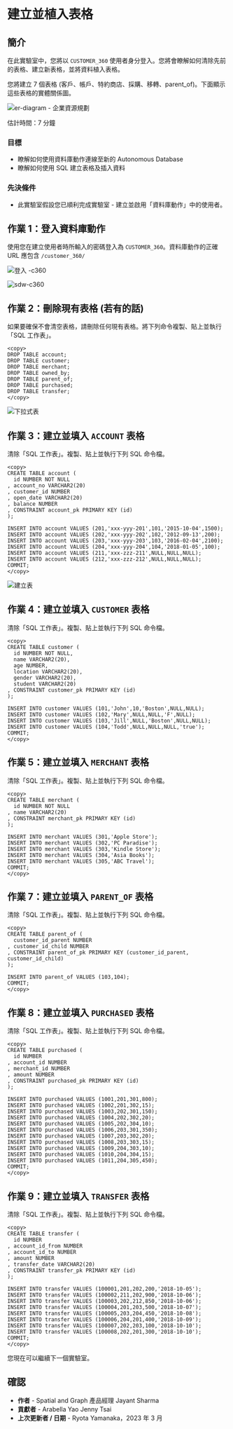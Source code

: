 # 建立並植入表格

## 簡介

在此實驗室中，您將以 `CUSTOMER_360` 使用者身分登入。您將會瞭解如何清除先前的表格、建立新表格，並將資料植入表格。

您將建立 7 個表格 (客戶、帳戶、特約商店、採購、移轉、parent\_of)。下面顯示這些表格的實體關係圖。

![er-diagram - 企業資源規劃](images/er-diagram.jpg)

估計時間：7 分鐘

### 目標

*   瞭解如何使用資料庫動作連線至新的 Autonomous Database
*   瞭解如何使用 SQL 建立表格及插入資料

### 先決條件

*   此實驗室假設您已順利完成實驗室 - 建立並啟用「資料庫動作」中的使用者。

## 作業 1：登入資料庫動作

使用您在建立使用者時所輸入的密碼登入為 `CUSTOMER_360`。資料庫動作的正確 URL 應包含 `/customer_360/`

![登入 -c360](images/login-c360.jpg)

![sdw-c360](images/sdw-c360.jpg)

## 作業 2：刪除現有表格 (若有的話)

如果要確保不會清空表格，請刪除任何現有表格。將下列命令複製、貼上並執行「SQL 工作表」。

    <copy>
    DROP TABLE account;
    DROP TABLE customer;
    DROP TABLE merchant;
    DROP TABLE owned_by;
    DROP TABLE parent_of;
    DROP TABLE purchased;
    DROP TABLE transfer;
    </copy>
    

![下拉式表](images/drop-table.jpg)

## 作業 3：建立並填入 `ACCOUNT` 表格

清除「SQL 工作表」。複製、貼上並執行下列 SQL 命令檔。

    <copy>
    CREATE TABLE account (
      id NUMBER NOT NULL
    , account_no VARCHAR2(20)
    , customer_id NUMBER
    , open_date VARCHAR2(20)
    , balance NUMBER
    , CONSTRAINT account_pk PRIMARY KEY (id)
    );
    
    INSERT INTO account VALUES (201,'xxx-yyy-201',101,'2015-10-04',1500);
    INSERT INTO account VALUES (202,'xxx-yyy-202',102,'2012-09-13',200);
    INSERT INTO account VALUES (203,'xxx-yyy-203',103,'2016-02-04',2100);
    INSERT INTO account VALUES (204,'xxx-yyy-204',104,'2018-01-05',100);
    INSERT INTO account VALUES (211,'xxx-zzz-211',NULL,NULL,NULL);
    INSERT INTO account VALUES (212,'xxx-zzz-212',NULL,NULL,NULL);
    COMMIT;
    </copy>
    

![建立表](images/create-table.jpg)

## 作業 4：建立並填入 `CUSTOMER` 表格

清除「SQL 工作表」。複製、貼上並執行下列 SQL 命令檔。

    <copy>
    CREATE TABLE customer (
      id NUMBER NOT NULL,
      name VARCHAR2(20),
      age NUMBER,
      location VARCHAR2(20),
      gender VARCHAR2(20),
      student VARCHAR2(20)
    , CONSTRAINT customer_pk PRIMARY KEY (id)
    );
    
    INSERT INTO customer VALUES (101,'John',10,'Boston',NULL,NULL);
    INSERT INTO customer VALUES (102,'Mary',NULL,NULL,'F',NULL);
    INSERT INTO customer VALUES (103,'Jill',NULL,'Boston',NULL,NULL);
    INSERT INTO customer VALUES (104,'Todd',NULL,NULL,NULL,'true');
    COMMIT;
    </copy>
    

## 作業 5：建立並填入 `MERCHANT` 表格

清除「SQL 工作表」。複製、貼上並執行下列 SQL 命令檔。

    <copy>
    CREATE TABLE merchant (
      id NUMBER NOT NULL
    , name VARCHAR2(20)
    , CONSTRAINT merchant_pk PRIMARY KEY (id)
    );
    
    INSERT INTO merchant VALUES (301,'Apple Store');
    INSERT INTO merchant VALUES (302,'PC Paradise');
    INSERT INTO merchant VALUES (303,'Kindle Store');
    INSERT INTO merchant VALUES (304,'Asia Books');
    INSERT INTO merchant VALUES (305,'ABC Travel');
    COMMIT;
    </copy>
    

## 作業 7：建立並填入 `PARENT_OF` 表格

清除「SQL 工作表」。複製、貼上並執行下列 SQL 命令檔。

    <copy>
    CREATE TABLE parent_of (
      customer_id_parent NUMBER
    , customer_id_child NUMBER
    , CONSTRAINT parent_of_pk PRIMARY KEY (customer_id_parent, customer_id_child)
    );
    
    INSERT INTO parent_of VALUES (103,104);
    COMMIT;
    </copy>
    

## 作業 8：建立並填入 `PURCHASED` 表格

清除「SQL 工作表」。複製、貼上並執行下列 SQL 命令檔。

    <copy>
    CREATE TABLE purchased (
      id NUMBER
    , account_id NUMBER
    , merchant_id NUMBER
    , amount NUMBER
    , CONSTRAINT purchased_pk PRIMARY KEY (id)
    );
    
    INSERT INTO purchased VALUES (1001,201,301,800);
    INSERT INTO purchased VALUES (1002,201,302,15);
    INSERT INTO purchased VALUES (1003,202,301,150);
    INSERT INTO purchased VALUES (1004,202,302,20);
    INSERT INTO purchased VALUES (1005,202,304,10);
    INSERT INTO purchased VALUES (1006,203,301,350);
    INSERT INTO purchased VALUES (1007,203,302,20);
    INSERT INTO purchased VALUES (1008,203,303,15);
    INSERT INTO purchased VALUES (1009,204,303,10);
    INSERT INTO purchased VALUES (1010,204,304,15);
    INSERT INTO purchased VALUES (1011,204,305,450);
    COMMIT;
    </copy>
    

## 作業 9：建立並填入 `TRANSFER` 表格

清除「SQL 工作表」。複製、貼上並執行下列 SQL 命令檔。

    <copy>
    CREATE TABLE transfer (
      id NUMBER
    , account_id_from NUMBER
    , account_id_to NUMBER
    , amount NUMBER
    , transfer_date VARCHAR2(20)
    , CONSTRAINT transfer_pk PRIMARY KEY (id)
    );
    
    INSERT INTO transfer VALUES (100001,201,202,200,'2018-10-05');
    INSERT INTO transfer VALUES (100002,211,202,900,'2018-10-06');
    INSERT INTO transfer VALUES (100003,202,212,850,'2018-10-06');
    INSERT INTO transfer VALUES (100004,201,203,500,'2018-10-07');
    INSERT INTO transfer VALUES (100005,203,204,450,'2018-10-08');
    INSERT INTO transfer VALUES (100006,204,201,400,'2018-10-09');
    INSERT INTO transfer VALUES (100007,202,203,100,'2018-10-10');
    INSERT INTO transfer VALUES (100008,202,201,300,'2018-10-10');
    COMMIT;
    </copy>
    

您現在可以繼續下一個實驗室。

## 確認

*   **作者** - Spatial and Graph 產品經理 Jayant Sharma
*   **貢獻者** - Arabella Yao Jenny Tsai
*   **上次更新者 / 日期** - Ryota Yamanaka，2023 年 3 月